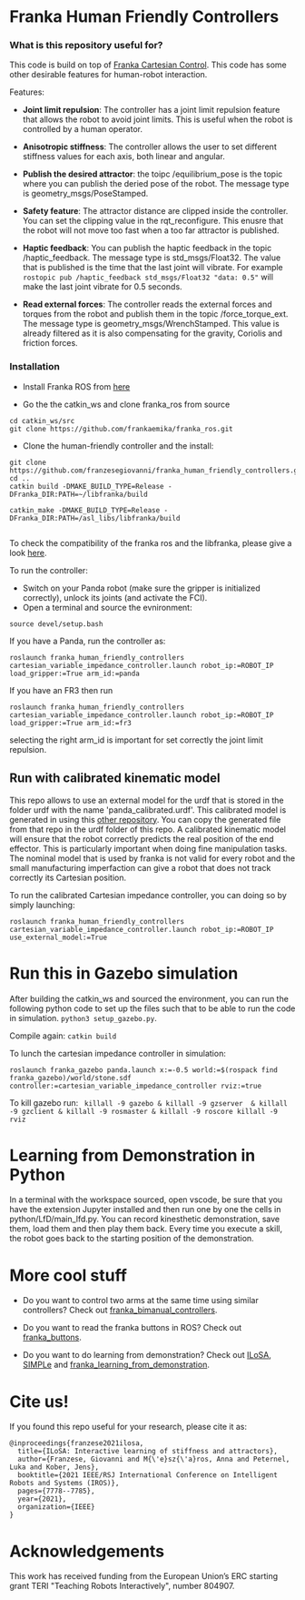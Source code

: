 # Franka Human Friendly Controllers

### What is this repository useful for? 
This code is build on top of [Franka Cartesian Control](https://github.com/frankaemika/franka_ros/blob/develop/franka_example_controllers/src/cartesian_impedance_example_controller.cpp). 
This code has some other desirable features for human-robot interaction.

Features:

- **Joint limit repulsion**: The controller has a joint limit repulsion feature that allows the robot to avoid joint limits. This is useful when the robot is controlled by a human operator.

- **Anisotropic stiffness**: The controller allows the user to set different stiffness values for each axis, both linear and angular.

- **Publish the desired attractor**: the toipc /equilibrium_pose is the topic where you can publish the deried pose of the robot. The message type is geometry_msgs/PoseStamped.

- **Safety feature**: The attractor distance are clipped inside the controller. You can set the clipping value in the rqt_reconfigure. This enusre that the robot will not move too fast when a too far attractor is published.

- **Haptic feedback**: You can publish the haptic feedback in the topic /haptic_feedback. The message type is std_msgs/Float32. The value that is published is the time that the last joint will vibrate. For example 
`
rostopic pub /haptic_feedback std_msgs/Float32 "data: 0.5"
`
will make the last joint vibrate for 0.5 seconds.
- **Read external forces**: The controller reads the external forces and torques from the robot and publish them in the topic /force_torque_ext. The message type is geometry_msgs/WrenchStamped. This value is already filtered as it is also compensating for the gravity, Coriolis and friction forces.

### Installation 
- Install Franka ROS from [here](https://frankaemika.github.io/docs/installation_linux.html)

- Go the the catkin_ws and clone franka_ros from source
```
cd catkin_ws/src
git clone https://github.com/frankaemika/franka_ros.git
```
- Clone the human-friendly controller and the install:

```
git clone https://github.com/franzesegiovanni/franka_human_friendly_controllers.git
cd .. 
catkin build -DMAKE_BUILD_TYPE=Release -DFranka_DIR:PATH=~/libfranka/build

catkin_make -DMAKE_BUILD_TYPE=Release -DFranka_DIR:PATH=/asl_libs/libfranka/build


```
To check the compatibility of the franka ros and the libfranka, please give a look [here](https://frankaemika.github.io/docs/compatibility.html).

To run the controller:
- Switch on your Panda robot (make sure the gripper is initialized correctly), unlock its joints (and activate the FCI).
- Open a terminal and source the evnironment:
 ```
 source devel/setup.bash
 ```
 If you have a Panda, run the controller as:
 ```
 roslaunch franka_human_friendly_controllers cartesian_variable_impedance_controller.launch robot_ip:=ROBOT_IP load_gripper:=True arm_id:=panda
 ```

If you have an FR3 then run 

 ```
 roslaunch franka_human_friendly_controllers cartesian_variable_impedance_controller.launch robot_ip:=ROBOT_IP load_gripper:=True arm_id:=fr3
 ```

 selecting the right arm_id is important for set correctly the joint limit repulsion.

## Run with calibrated kinematic model
This repo allows to use an external model for the urdf that is stored in the folder urdf with the name 'panda_calibrated.urdf'. This calibrated model is generated in using this [other repository]( https://github.com/platonics-delft/kinematics_calibration). You can copy the generated file from that repo in the urdf folder of this repo. A calibrated kinematic model will ensure that the robot correctly predicts the real position of the end effector. This is particularly important when doing fine manipulation tasks. The nominal model that is used by franka is not valid for every robot and the small manufacturing imperfaction can give a robot that does not track correctly its Cartesian position. 

To run the calibrated Cartesian impedance controller, you can doing so by simply launching: 
 ```
 roslaunch franka_human_friendly_controllers cartesian_variable_impedance_controller.launch robot_ip:=ROBOT_IP use_external_model:=True
 ```


# Run this in Gazebo simulation
After building the catkin_ws and sourced the environment, you can run the following python code to set up the files such that to be able to run the code in simulation.
``` python3 setup_gazebo.py ```. 

Compile again: 
``` catkin build ```

To lunch the cartesian impedance controller in simulation: 

``` roslaunch franka_gazebo panda.launch x:=-0.5 world:=$(rospack find franka_gazebo)/world/stone.sdf controller:=cartesian_variable_impedance_controller rviz:=true ```

To kill gazebo run:
``` killall -9 gazebo & killall -9 gzserver  & killall -9 gzclient & killall -9 rosmaster & killall -9 roscore killall -9 rviz```


# Learning from Demonstration in Python

In a terminal with the workspace sourced, open vscode, be sure that you have the extension Jupyter installed and then run one by one the cells in python/LfD/main_lfd.py. You can record kinesthetic demonstration, save them, load them and then play them back. Every time you execute a skill, the robot goes back to the starting position of the demonstration.


# More cool stuff
- Do you want to control two arms at the same time using similar controllers? Check out [franka_bimanual_controllers](https://github.com/franzesegiovanni/franka_bimanual_controllers).

- Do you want to read the franka buttons in ROS? Check out [franka_buttons](https://github.com/franzesegiovanni/franka_buttons).

- Do you want to do learning from demonstration? Check out [ILoSA](https://github.com/franzesegiovanni/ILoSA), [SIMPLe](https://github.com/franzesegiovanni/SIMPLe) and [franka_learning_from_demonstration](https://github.com/platonics-delft/franka_learning_from_demonstrations).

# Cite us! 
If you found this repo useful for your research, please cite it as:

```
@inproceedings{franzese2021ilosa,
  title={ILoSA: Interactive learning of stiffness and attractors},
  author={Franzese, Giovanni and M{\'e}sz{\'a}ros, Anna and Peternel, Luka and Kober, Jens},
  booktitle={2021 IEEE/RSJ International Conference on Intelligent Robots and Systems (IROS)},
  pages={7778--7785},
  year={2021},
  organization={IEEE}
}
```
# Acknowledgements

This work has received funding from the European Union’s ERC starting grant TERI "Teaching Robots Interactively", number 804907. 
